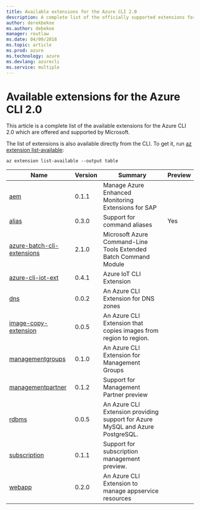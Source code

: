 ```yaml
---
title: Available extensions for the Azure CLI 2.0
description: A complete list of the officially supported extensions for the Azure CLI 2.0.
author: derekbekoe
ms.author: debekoe
manager: routlaw
ms.date: 04/09/2018
ms.topic: article
ms.prod: azure
ms.technology: azure
ms.devlang: azurecli
ms.service: multiple
---
```


# Available extensions for the Azure CLI 2.0

This article is a complete list of the available extensions for the Azure CLI 2.0 which are offered and supported by Microsoft.

The list of extensions is also available directly from the CLI. To get it, run [az extension list-available](/cli/azure/extension?view=azure-cli-latest#az-extension-list-available):

```azurecli
az extension list-available --output table
```

| Name | Version | Summary | Preview |
|------|---------|---------|---------|
| [aem](https://github.com/Azure/azure-cli-extensions) | 0.1.1 | Manage Azure Enhanced Monitoring Extensions for SAP |  |
| [alias](https://github.com/Azure/azure-cli-extensions) | 0.3.0 | Support for command aliases | Yes |
| [azure-batch-cli-extensions](https://github.com/Azure/azure-batch-cli-extensions) | 2.1.0 | Microsoft Azure Command-Line Tools Extended Batch Command Module |  |
| [azure-cli-iot-ext](https://github.com/azure/azure-iot-cli-extension) | 0.4.1 | Azure IoT CLI Extension |  |
| [dns](https://github.com/Azure/azure-cli-extensions) | 0.0.2 | An Azure CLI Extension for DNS zones |  |
| [image-copy-extension](https://github.com/Azure/azure-cli-extensions) | 0.0.5 | An Azure CLI Extension that copies images from region to region. |  |
| [managementgroups](https://github.com/Azure/azure-cli-extensions) | 0.1.0 | An Azure CLI Extension for Management Groups |  |
| [managementpartner](https://github.com/Azure/azure-cli-extensions) | 0.1.2 | Support for Management Partner preview |  |
| [rdbms](https://github.com/Azure/azure-cli-extensions) | 0.0.5 | An Azure CLI Extension providing support for Azure MySQL and Azure PostgreSQL. |  |
| [subscription](https://github.com/Azure/azure-cli-extensions) | 0.1.1 | Support for subscription management preview. |  |
| [webapp](https://github.com/Azure/azure-cli-extensions) | 0.2.0 | An Azure CLI Extension to manage appservice resources |  |
